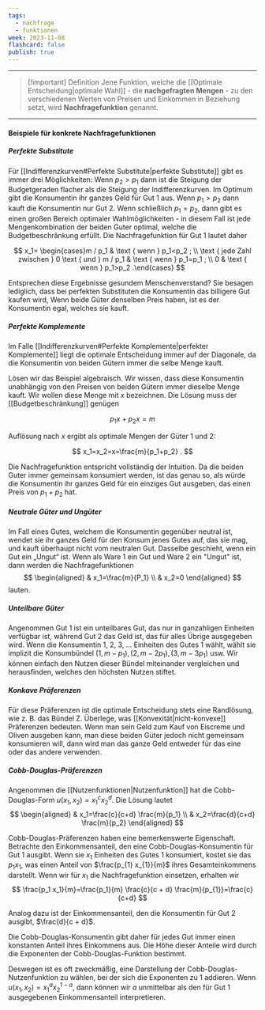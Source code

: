 ```yaml
---
tags:
  - nachfrage
  - funktionen
week: 2023-11-08
flashcard: false
publish: true
---
```

***

> [!important] Definition
> Jene Funktion, welche die [[Optimale Entscheidung|optimale Wahl]] - die **nachgefragten Mengen** - zu den verschiedenen Werten von Preisen und Einkommen in Beziehung setzt, wird **Nachfragefunktion** genannt.

***
#### Beispiele für konkrete Nachfragefunktionen
##### Perfekte Substitute
Für [[Indifferenzkurven#Perfekte Substitute|perfekte Substitute]] gibt es immer drei Möglichkeiten: Wenn $p_2>p_1$ dann ist die Steigung der Budgetgeraden flacher als die Steigung der Indifferenzkurven. Im Optimum gibt die Konsumentin ihr ganzes Geld für Gut 1 aus. Wenn $p_1>p_2$ dann kauft die Konsumentin nur Gut 2. Wenn schließlich $p_1=p_2$, dann gibt es einen großen Bereich optimaler Wahlmōglichkeiten - in diesem Fall ist jede Mengenkombination der beiden Guter optimal, welche die Budgetbeschrânkung erfüllt. Die Nachfragefunktion für Gut 1 lautet daher

$$
x_1= \begin{cases}m / p_1 & \text { wenn } p_1<p_2 ; \\ \text { jede Zahl zwischen } 0 \text { und } m / p_1 & \text { wenn } p_1=p_1 ; \\ 0 & \text { wenn } p_1>p_2 .\end{cases}
$$

Entsprechen diese Ergebnisse gesundem Menschenverstand? Sie besagen lediglich, dass bei perfekten Substituten die Konsumentin das billigere Gut kaufen wird, Wenn beide Güter denselben Preis haben, ist es der Konsumentin egal, welches sie kauft.

##### Perfekte Komplemente
Im Falle [[Indifferenzkurven#Perfekte Komplemente|perfekter Komplemente]] liegt die optimale Entscheidung immer auf der Diagonale, da die Konsumentin von beiden Gütern immer die selbe Menge kauft.

Lösen wir das Beispiel algebraisch. Wir wissen, dass diese Konsumentin unabhängig von den Preisen von beiden Gütern immer dieselbe Menge kauft. Wir wollen diese Menge mit $x$ bezeichnen. Die Lösung muss der [[Budgetbeschränkung]] genügen

$$
p_1 x+p_2 x=m
$$

Auflösung nach $x$ ergibt als optimale Mengen der Güter 1 und 2:

$$
x_1=x_2=x=\frac{m}{p_1+p_2} .
$$

Die Nachfragefunktion entspricht vollständig der Intuition. Da die beiden Guter immer gemeinsam konsumiert werden, ist das genau so, als würde die Konsumentin ihr ganzes Geld für ein einziges Gut ausgeben, das einen Preis von $p_1+p_2$ hat.

##### Neutrale Güter und Ungüter
Im Fall eines Gutes, welchem die Konsumentin gegenüber neutral ist, wendet sie ihr ganzes Geld für den Konsum jenes Gutes auf, das sie mag, und kauft überhaupt nicht vom neutralen Gut. Dasselbe geschieht, wenn ein Gut ein „Ungut“ ist. Wenn als Ware 1 ein Gut und Ware 2 ein "Ungut" ist, dann werden die Nachfragefunktionen
$$
\begin{aligned}
& x_1=\frac{m}{P_1} \\
& x_2=0
\end{aligned}
$$
lauten.

##### Unteilbare Güter
Angenommen Gut 1 ist ein unteilbares Gut, das nur in ganzahligen Einheiten verfügbar ist, während Gut 2 das Geld ist, das für alles Übrige ausgegeben wird. Wenn die Konsumentin
1, 2, 3, ... Einheiten des Gutes 1 wählt, wählt sie implizit die Konsumbündel $\left(1, m-p_1\right),\left(2, m-2 p_1\right),\left(3, m-3 p_1\right)$ usw. Wir können einfach den Nutzen dieser Bündel miteinander vergleichen und herausfinden, welches den höchsten Nutzen stiftet.

##### Konkave Präferenzen
Für diese Präferenzen ist die optimale Entscheidung stets eine Randlösung, wie z. B. das Bündel Z. Überlege, was [[Konvexität|nicht-konvexe]] Präferenzen bedeuten. Wenn man sein Geld zum Kauf von Eiscreme und Oliven ausgeben kann, man diese beiden Güter jedoch nicht gemeinsam konsumieren will, dann wird man das ganze Geld entweder für das eine oder das andere verwenden.

##### Cobb-Douglas-Präferenzen
Angenommen die [[Nutzenfunktionen|Nutzenfunktion]] hat die Cobb-Douglas-Form $u(x_{1}, x_{2}) = x_{1}^{c}x_{2}^{d}$. Die Lösung lautet
$$
\begin{aligned}
& x_1=\frac{c}{c+d} \frac{m}{p_1} \\
& x_2=\frac{d}{c+d} \frac{m}{p_2}
\end{aligned}
$$

Cobb-Douglas-Präferenzen haben eine bemerkenswerte Eigenschaft. Betrachte den Einkommensanteil, den eine Cobb-Douglas-Konsumentin für Gut 1 ausgibt. Wenn sie $x_{1}$ Einheiten des Gutes 1 konsumiert, kostet sie das $p_1 x_1$, was einen Anteil von $\frac{p_{1} x_{1}}{m}$ ihres Gesamteinkommens darstellt. Wenn wir für $x_{1}$ die Nachfragefunktion einsetzen, erhalten wir
$$
\frac{p_1 x_1}{m}=\frac{p_1}{m} \frac{c}{c + d} \frac{m}{p_{1}}=\frac{c}{c+d}
$$

Analog dazu ist der Einkommensanteil, den die Konsumentin für Gut 2 ausgibt, $\frac{d}{c + d}$.

Die Cobb-Douglas-Konsumentin gibt daher für jedes Gut immer einen konstanten Anteil ihres Einkommens aus. Die Höhe dieser Anteile wird durch die Exponenten der Cobb-Douglas-Funktion bestimmt.

Deswegen ist es oft zweckmäßig, eine Darstellung der Cobb-Douglas-Nutzenfunktion zu wählen, bei der sich die Exponenten zu 1 addieren. Wenn $u\left(x_1, x_2\right)=x_{1}^{a} x_{2}^{1 - a}$, dann können wir $a$ unmittelbar als den für Gut 1 ausgegebenen Einkommensanteil interpretieren.